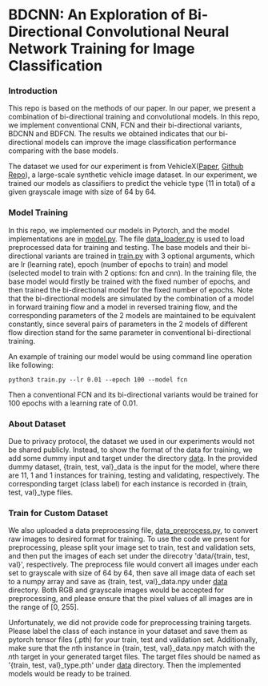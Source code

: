 # BDCNN: An Exploration of Bi-Directional Convolutional Neural Network Training for Image Classification

### Introduction

This repo is based on the methods of our paper. In our paper, we present a combination of bi-directional training and convolutional models. In this repo, we implement conventional CNN, FCN and their bi-directional variants, BDCNN and BDFCN. The results we obtained indicates that our bi-directional models can improve the image classification performance comparing with the base models.

The dataset we used for our experiment is from VehicleX([Paper](https://arxiv.org/abs/1912.08855), [Github Repo](https://github.com/yorkeyao/VehicleX)), a large-scale synthetic vehicle image dataset. In our experiment, we trained our models as classifiers to predict the vehicle type (11 in total) of a given grayscale image with size of 64 by 64.

### Model Training

In this repo, we implemented our models in Pytorch, and the model implementations are in [model.py](https://github.com/camerontan0527/bdcnn/blob/main/model.py). The file [data_loader.py](https://github.com/camerontan0527/bdcnn/blob/main/data_loader.py) is used to load preprocessed data for training and testing. The base models and their bi-directional variants are trained in [train.py](https://github.com/camerontan0527/bdcnn/blob/main/train.py) with 3 optional arguments, which are lr (learning rate), epoch (number of epochs to train) and model (selected model to train with 2 options: fcn and cnn). In the training file, the base model would firstly be trained with the fixed number of epochs, and then trained the bi-directional model for the fixed number of epochs. Note that the bi-directional models are simulated by the combination of a model in forward training flow and a model in reversed training flow, and the corresponding parameters of the 2 models are maintained to be equivalent constantly, since several pairs of parameters in the 2 models of different flow direction stand for the same parameter in conventional bi-directional training.

An example of training our model would be using command line operation like following:
```
python3 train.py --lr 0.01 --epoch 100 --model fcn
```
Then a conventional FCN and its bi-directional variants would be trained for 100 epochs with a learning rate of 0.01.

### About Dataset

Due to privacy protocol, the dataset we used in our experiments would not be shared publicly. Instead, to show the format of the data for training, we add some dummy input and target under the directory [data](https://github.com/camerontan0527/bdcnn/tree/main/data). In the provided dummy dataset, {train, test, val}_data is the input for the model, where there are 11, 1 and 1 instances for training, testing and validating, respectively. The corresponding target (class label) for each instance is recorded in {train, test, val}_type files.

### Train for Custom Dataset
We also uploaded a data preprocessing file, [data_preprocess.py](https://github.com/camerontan0527/bdcnn/blob/main/data_preprocess.py), to convert raw images to desired format for training. To use the code we present for preprocessing, please split your image set to train, test and validation sets, and then put the images of each set under the direcotry 'data/{train, test, val}', respectively. The preprocess file would convert all images under each set to grayscale with size of 64 by 64, then save all image data of each set to a numpy array and save as {train, test, val}_data.npy under [data](https://github.com/camerontan0527/bdcnn/tree/main/data) directory. Both RGB and grayscale images would be accepted for preprocessing, and please ensure that the pixel values of all images are in the range of [0, 255].

Unfortunately, we did not provide code for preprocessing training targets. Please label the class of each instance in your dataset and save them as pytorch tensor files (.pth) for your train, test and validation set. Additionally, make sure that the $n$th instance in {train, test, val}_data.npy match with the $n$th target in your generated target files. The target files should be named as '{train, test, val}_type.pth' under [data](https://github.com/camerontan0527/bdcnn/tree/main/data) directory. Then the implemented models would be ready to be trained.